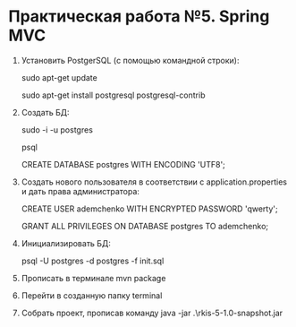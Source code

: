 # Практическая работа №5. Spring MVC

1. Установить PostgerSQL (с помощью командной строки):

   sudo apt-get update

   sudo apt-get install postgresql postgresql-contrib

2. Создать БД:

   sudo -i -u postgres

   psql

   CREATE DATABASE postgres WITH ENCODING 'UTF8';

3. Создать нового пользователя в соответствии с application.properties и дать права администратора:

   CREATE USER ademchenko WITH ENCRYPTED PASSWORD 'qwerty';

   GRANT ALL PRIVILEGES ON DATABASE postgres TO ademchenko;

5. Инициализировать БД:

   psql -U postgres -d postgres -f init.sql

6. Прописать в терминале mvn package

7. Перейти в созданную папку terminal

8. Собрать проект, прописав команду java -jar .\rkis-5-1.0-snapshot.jar
